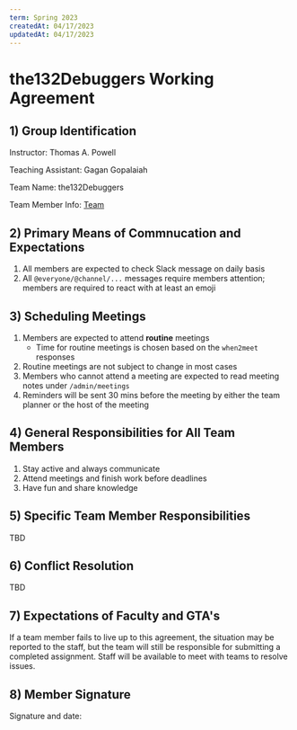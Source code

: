 ```yaml
---
term: Spring 2023
createdAt: 04/17/2023
updatedAt: 04/17/2023
---
```


# the132Debuggers Working Agreement

## 1) Group Identification

Instructor: Thomas A. Powell 

Teaching Assistant: Gagan Gopalaiah

Team Name: the132Debuggers

Team Member Info: [Team](/admin/team.md)

## 2) Primary Means of Commnucation and Expectations

1. All members are expected to check Slack message on daily basis
2. All `@everyone/@channel/...` messages require members attention; members are required to react with at least an emoji

## 3) Scheduling Meetings

1. Members are expected to attend **routine** meetings
    - Time for routine meetings is chosen based on the `when2meet` responses
2. Routine meetings are not subject to change in most cases
3. Members who cannot attend a meeting are expected to read meeting notes under `/admin/meetings`
4. Reminders will be sent 30 mins before the meeting by either the team planner or the host of the meeting

## 4) General Responsibilities for All Team Members

1. Stay active and always communicate
2. Attend meetings and finish work before deadlines
3. Have fun and share knowledge

## 5) Specific Team Member Responsibilities

TBD

## 6) Conflict Resolution

TBD

## 7) Expectations of Faculty and GTA's

If a team member fails to live up to this agreement, the situation may be reported to the staff, but the team will still be responsible for submitting a completed assignment. Staff will be available to meet with teams to resolve issues.

## 8) Member Signature

Signature and date:
